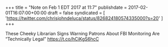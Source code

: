 +++
title = "Note on Feb 1 EDT 2017 at 11:7"
publishdate = 2017-02-01T16:07:00+00:00
draft = false
syndicated = [ 'https://twitter.com/chrisjohndeluca/status/826824180574335000?s=20' ]
+++

These Cheeky Librarian Signs Warning Patrons About FBI Monitoring Are “Technically Legal” https://t.co/hCiKgS6hcC
